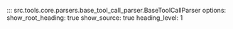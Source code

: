 ::: src.tools.core.parsers.base_tool_call_parser.BaseToolCallParser
    options:
        show_root_heading: true
        show_source: true
        heading_level: 1